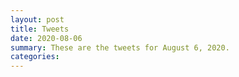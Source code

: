 ```yaml
---
layout: post
title: Tweets
date: 2020-08-06
summary: These are the tweets for August 6, 2020.
categories:
---
```


